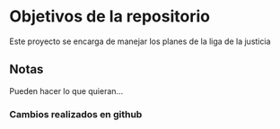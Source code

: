 # Objetivos de la repositorio

Este proyecto se encarga de manejar los planes de la liga de la justicia


## Notas
Pueden hacer lo que quieran...

### Cambios realizados en github
